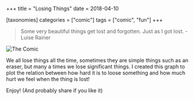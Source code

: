 +++
title = "Losing Things"
date = 2018-04-10

[taxonomies]
categories = ["comic"]
tags = ["comic", "fun"]
+++

> Some very beautiful things get lost and forgotten. Just as I got lost. - Luise Rainer

![The Comic](/blag/images/comic-losing-things.png)

We all lose things all the time, sometimes they are simple things such as an eraser, but many a times we lose significant things. I created this graph to plot the relation between how hard it is to loose something and how much hurt we feel when the thing is lost!

Enjoy! (And probably share if you like it)

